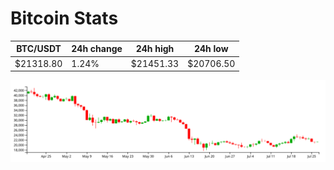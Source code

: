 # Bitcoin Stats

BTC/USDT|24h change|24h high|24h low|
|---|---|---|---|
|$21318.80|1.24%|$21451.33|$20706.50|

<img src="./chart.svg">
